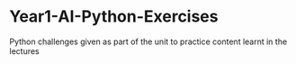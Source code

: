 # Year1-AI-Python-Exercises
Python challenges given as part of the unit to practice content learnt in the lectures
